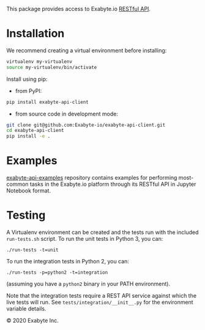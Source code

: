 This package provides access to Exabyte.io [RESTful API](https://docs.exabyte.io/rest-api/overview/).

# Installation

We recommend creating a virtual environment before installing:

```bash
virtualenv my-virtualenv
source my-virtualenv/bin/activate
```

Install using pip:

- from PyPI:

```bash
pip install exabyte-api-client
```

- from source code in development mode:

```bash
git clone git@github.com:Exabyte-io/exabyte-api-client.git
cd exabyte-api-client
pip install -e .
```

# Examples

[exabyte-api-examples](https://github.com/Exabyte-io/exabyte-api-examples) repository contains examples for performing most-common tasks in the Exabyte.io platform through its RESTful API in Jupyter Notebook format.

# Testing
A Virtualenv environment can be created and the tests run with the included `run-tests.sh` script.
To run the unit tests in Python 3, you can:
```
./run-tests -t=unit
```

To run the integration tests in Python 2, you can:
```
./run-tests -p=python2 -t=integration
```
(assuming you have a `python2` binary in your PATH environment).

Note that the integration tests require a REST API service against which the live tests will run. See `tests/integration/__init__.py` for the environment variable details.


© 2020 Exabyte Inc.
